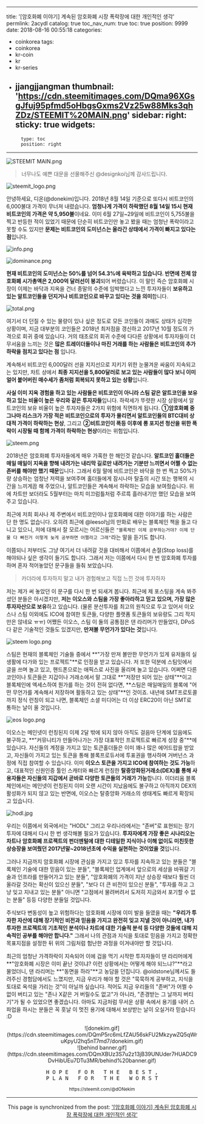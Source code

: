 
---
title: '[암호화폐 이야기] 계속된 암호화폐 시장 폭락장에 대한 개인적인 생각'
permlink: 2acydl
catalog: true
toc_nav_num: true
toc: true
position: 9999
date: 2018-08-16 00:55:18
categories:
- coinkorea
tags:
- coinkorea
- kr-coin
- kr
- kr-series
- jjangjjangman
thumbnail: 'https://cdn.steemitimages.com/DQma96XGsgJfuj95pfmd5oHbgsGxms2Vz25w88Mks3qhZDz/STEEMIT%20MAIN.png'
sidebar:
    right:
        sticky: true
widgets:
    -
        type: toc
        position: right
---


![STEEMIT MAIN.png](https://cdn.steemitimages.com/DQma96XGsgJfuj95pfmd5oHbgsGxms2Vz25w88Mks3qhZDz/STEEMIT%20MAIN.png)

> 너무나도 예쁜 대문을 선물해주신 @designkoi님께 감사드립니다.

![steemit_logo.png](https://cdn.steemitimages.com/DQmaZsenPDf5Qn5nJzDZNkVg1aCQUyXNwqwK1fk8qe4jhKa/steemit_logo.png)




안녕하세요, 디온(@donekim)입니다. 2018년 8월 14일 기준으로 또다시 비트코인의 6,000불대 가격이 무너져 내렸습니다. **엄청나게 가격이 하락했던 8월 14일 15시 현재 비트코인의 가격은 약 5,950불**이네요. 이미 6월 27일~29일에 비트코인이 5,755불을 찍고 반등한 적이 있었기 때문에 단순히 비트코인만 놓고 봤을 때는 엄청난 폭락이라고 못할 수도 있지만 **문제는 비트코인의 도미넌스는 올라간 상태에서 가격이 빠지고 있다는 점**입니다.

![info.png](https://cdn.steemitimages.com/DQmdsggnFqpmvDmsUyqvwzCKtPxXpnMVZt1yBmVHXDar4LW/info.png)

![dominance.png](https://cdn.steemitimages.com/DQmcFXbQrevBS9J546ZU3ijVofQpn968T2vdmguuFCRmZ9G/dominance.png)

**현재 비트코인의 도미넌스는 50%를 넘어 54.3%에 육박하고 있습니다. 반면에 전체 암호화폐 시가총액은 2,000억 달러선이 붕괴**되어 버렸습니다. 이 말인 즉슨 암호화폐 시장이 이제는 바닥과 지옥을 건너 종말의 수준에 임박했다고 느낀 투자자들이 **보유하고 있는 알트코인들을 던지거나 비트코인으로 바꾸고 있다는 것을 의미**합니다. 

![total.png](https://cdn.steemitimages.com/DQmf1JcgnA9y8v2TKh4dTKHzckz78AqUVMMefbuYrjaYRn3/total.png)


여기서 더 던질 수 있는 물량이 있나 싶은 정도로 모든 코인들이 과매도 상태가 심각한 상황이며, 지금 대부분의 코인들은 2018년 최저점을 갱신하고 2017년 10월 정도의 가격으로 회귀 중에 있습니다. 거의 태초로의 회귀 수준에 다다른 상황에서 투자자들이 더 무서움을 느끼는 것은 **많은 트레이더들이나 마진 거래를 하는 사람들은 비트코인의 추가 하락을 점치고 있다는 점** 입니다. 

계속해서 비트코인 6,000달러 선을 지지선으로 지키기 위한 눈물겨운 싸움이 지속되고는 있지만, 차트 상에서 **최종 지지선을 5,800달러로 보고 있는 사람들이 많다 보니  이미 얼어 붙어버린 매수세가 좀처럼 회복되지 못하고 있는 상황**입니다. 




**사실 이미 지옥 경험을 하고 있는 사람들은 비트코인이 아니라 스팀 같은 알트코인을 보유하고 있는 비율이 높은 우리와 같은 투자자들**입니다. 하락세가 뚜렷한 시장 상황에서 알트코인의 보유 비율이 높은 투자자들은 2가지 위험에 직면하게 됩니다. **①암호화폐 중 그나마 리스크가 가장 적은 비트코인으로의 투자가 몰리면서 알트코인들의 BTC대비 상대적 가격이 하락하는 현상**, 그리고 **②비트코인이 폭등 이후에 롱 포지션 청산을 위한 폭락이 시장될 때 함께 가격이 하락하는 현상**이라는 위험입니다. 


![steem.png](https://cdn.steemitimages.com/DQmTKXJ95mHXg7nMmMBu6cSiGpw7osrqhuzK7QxgzCzTg1K/steem.png)

2018년은 암호화폐 투자자들에게 매우 가혹한 한 해인것 같습니다. **알트코인 홀더들은 매일 매일이 지옥을 향해 내려가는 내리막 길로만 내려가는 기분만 느끼면서 어쩔 수 없는 존버를 해야만 했기 때문**입니다. 그래서 6월 말에 비트코인은 바닥을 한 번 찍고 50%가량 상승하는 엄청난 저력을 보여주며 홀더들에게 잠시나마 탈출의 시간 또는 행복의 시간을 느끼게끔 해 주었으나, 알트코인들은 계속해서 하락하는 모습을 보여줬습니다. 위에 차트만 보더라도 5월부터는 마치 미끄럼틀처럼 주르륵 흘러내기만 했던 모습을 보여주고 있습니다. 

최근에 저희 회사나 제 주변에서 비트코인이나 암호화폐에 대한 이야기를 하는 사람은 단 한 명도 없습니다. 오히려 최근에 @leesol님의 만화로 배우는 블록체인 책을 들고 다니고 있으니, 저에 대해서 잘 모르시는 어르신들은 `"블록체인 이제 공부하는거야? 이제 단물 다 빠진거 이렇게 늦게 공부하면 어쩔라고 그래"`라는 말을 듣기도 합니다. 

이쯤되니 저부터도 그냥 여기서 더 내려갈 것을 대비해서 이쯤에서 손절(Stop loss)를 해야되나 싶은 생각이 들기도 합니다. 그래서 저는 이쯤에서 다시 한 번 암호화폐 투자를 하며 혼자 적어놓았던 문구들을 들춰 보았습니다. 



> 카더라에 투자하지 말고 내가 경험해보고 직접 느낀 것에 투자하자


저는 제가 써 놓았던 이 문구를 다시 한 번 되새겨 봅니다. 최근에 제 포스팅을 계속 봐주셨던 분들은 아시겠지만, **저는 이오스와 스팀을 가장 좋아라하고 믿고 있으며, 가장 많은 투자자산으로 보유**하고 있습니다. (물론 분산투자를 최고의 원칙으로 두고 있어서 이오스나 스팀 이외에도 ICO에 참여한 토큰들, 다양한 플랫폼 토큰들의 보유량도 그리 작지만은 않네요 ㅠㅠ) 어쨌든 이오스, 스팀 이 둘의 공통점은 댄 라리머가 만들었다, DPoS다 같은 기술적인 것들도 있겠지만, **만져볼 무언가가 있다는 것**입니다.

![steem logo.png](https://cdn.steemitimages.com/DQmXjdduNm7517yU5PzumjL5tnkcNxiw7g62TzKBLnKWWKS/steem%20logo.png)

스팀은 현재의 블록체인 기술들 중에서 **"가장 만져 볼만한 무언가가 있게 유저들의 실생활에 다가와 있는 프로젝트"**로 인정을 받고 있습니다. 저 또한 덕분에 스팀잇에서 글을 쓰며 놀고 있고, 핸드폰으로는 애픽스로 사진을 올리며 놀고 있습니다. 어쩌면 다른 코인이나 토큰들은 지갑이나 거래소에서 말 그대로 **"저장만 되어 있는 상태"**이고 블록체인에 엑세스하여 뭔가를 하는 것이 전혀 없다면, **스팀은 매일매일의 블록에 "어떤 무언가를 계속해서 저장하며 활동하고 있는 상태"**인 것이죠. 내년에 SMT프로토콜까지 정식 런칭이 되고 나면, 블록체인 소셜 미디어는 더 이상 ERC20이 아닌 SMT로 통하는 날이 올 것입니다.

![eos logo.png](https://cdn.steemitimages.com/DQmfF3Z3saMm56yJPpndeXXDTSkcnn3x4UkaL4vHS14FDuz/eos%20logo.png)

이오스는 메인넷이 런칭된지 이제 2달 밖에 되지 않아 아직도 걸음마 단계에 있음에도 불구하고, **"커뮤니티가 만들어나가는 가장 대표적인 프로젝트로 빠르게 성장 중"**에 있습니다. 자신들의 계정을 가지고 있는 토큰홀더들은 이미 꽤나 많은 에어드랍을 받았고, 자신들이 가지고 있는 토큰을 통해 블록프로듀서에 투표권을 행사하며 거버넌스 과정에 직접 참여할 수 있습니다. 이미 **이오스 토큰을 가지고 ICO에 참여하는 것도 가능**하고, 대표적인 신원인증 툴인 스캐터와 빠르게 런칭한 **탈중앙화된거래소(DEX)를 통해 사용자들은 자신들의 지갑에서 곧바로 다양한 토큰들의 거래가 가능**합니다. 이더리움 블록체인에서는 메인넷이 런칭된지 이미 오랜 시간이 지났음에도 불구하고 아직까지 DEX의 활성화가 되지 않고 있는 반면에, 이오스는 탈중앙화 거래소의 생태계도 빠르게 확장되고 있습니다. 

![hodl.jpg](https://cdn.steemitimages.com/DQmNPNMpt1neQcBNGM3S862ftrr37d9KDMEyvqobgvGWCPx/hodl.jpg)

우리는 이쯤에서 외국에서는 "HODL" 그리고 우리나라에서는 "존버"로 표현되는 장기투자에 대해서 다시 한 번 생각해볼 필요가 있습니다. **투자자에게 가장 좋은 시나리오는 차트나 암호화폐 프로젝트의 펀더멘털에 대한 디테일한 지식이나 이해 없이도 미친듯한 상승장을 보여줬던 2017년말~2018년초에 수익을 실현하는 것이었을 것**입니다. 

그러나 지금까지 암호화폐 시장에 관심을 가지고 있고 투자를 지속하고 있는 분들은 "블록체인 기술에 대한 믿음이 있는 분들", "블록체인 업계에서 앞으로의 세상을 바꿔갈 기술과 인프라를 만들어가고 있는 분들", "암호화폐의 가격이 지난 상승장 때보다 훨씬 더 올라갈 것라는 확신이 있으신 분들", "보다 더 큰 비전이 있으신 분들", "투자를 하고 그냥 잊고 지내고 있는 분들" 아니면 "고점에서 물려버려서 도저히 지금와서 포기할 수 없는 분들" 등등 다양한 분들일 것입니다. 

주식보다 변동성이 높고 위험하다는 암호화폐 시장에 이미 발을 들였을 때는 **"우리가 투자한 자산에 대해 장기적인 비전과 믿음을 가지고 완전히 잊고 지낼 것이 아니라면, 내가 투자한 프로젝트의 기초적인 분석이나 차트에 대한 기술적 분석 등 다양한 것들에 대해 지속적인 공부를 해야만 합니다."** 그래서 나의 관점과 지식을 토대로 믿음을 가지고 정확한 목표지점을 설정한 뒤 위의 그림처럼 험난한 과정을 이겨내야만 할 것입니다. 

최근의 엄청난 가격하락이 지속되어 이에 겁을 먹기 시작한 투자자들이 댄 라리머에게 **"암호화폐 시장은 이미 끝난 것이냐? 이런 상황에서는 어떻게 해야 되느냐?"**라고 물었더니, 댄 라리머는 **"동면을 하라"**고 농담을 던집니다. @oldstone님께서도 들려주신 경험담에서도 느꼈지만, 지금 우리가 해야 할 것은 "묵묵하게 공부하고, 지식을 토대로 옥석을 가리는 것"이 아닐까 싶습니다. 적어도 지금 우리들의 "존버"가 어쩔 수 없이 버티고 있는 "존나 X같은 거 버릴수도 없고"가 아니라, "존경받는 그 날까지 버티기"가 될 수 있었으면 좋겠습니다. 아마도 지금처럼 무서운 상황 속에서 용기를 내어 스파업을 하시는 분들은 꼭 훗날 이 멋진 용기에 대해서 보상받는 날이 오실거라 믿습니다 :D




<center>![donekim.gif](https://cdn.steemitimages.com/DQmP5rc6mLfZAU56skFU2MkzywZQ5qWruKpyU2hq5nT7md7/donekim.gif)</center>


<center>![behind banner.gif](https://cdn.steemitimages.com/DQmXBUz3S7u2z13jB39UNUder7HUADC9DvHibUEu7DTu3MR/behind%20banner.gif)


<center><pre> H O P E   F O R   T H E   B E S T , 
P L A N   F O R   T H E   W O R S T</pre>
<sub> https://steemit.com/@dONekim</sub></center>

- - -

This page is synchronized from the post: ['[암호화폐 이야기] 계속된 암호화폐 시장 폭락장에 대한 개인적인 생각'](https://steemit.com/@donekim/2acydl)
